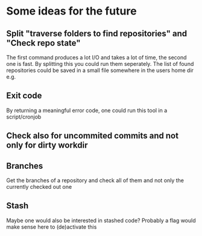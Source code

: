 # Some ideas for the future

## Split "traverse folders to find repositories" and "Check repo state"
The first command produces a lot I/O and takes a lot of time, the second one is fast. By splitting this you could run
them seperately. The list of found repositories could be saved in a small file somewhere in the users home dir e.g.

## Exit code
By returning a meaningful error code, one could run this tool in a script/cronjob

## Check also for uncommited commits and not only for dirty workdir

## Branches
Get the branches of a repository and check all of them and not only the currently checked out one

## Stash
Maybe one would also be interested in stashed code? Probably a flag would make sense here to (de)activate this

